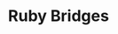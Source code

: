 ---
pid: mx14
title: Ruby Bridges
location_transcription: City Hall
coordinates: 
zipcode: '19139'
gen_neighborhood: West Philadelphia
neighborhood: Walnut Hill
outside_phl: 
age: '34'
age_range: 30-39
instagram: 
image_file_name: mx_14.jpg
proposal_transcription: 
topic: African Americans,Education,Person,Inequality,Social Justice,Youth
topic_summary: 0, 0, 0, 0, 0, 0
type: Other No Form
keywords_other: 
credit: 
image_labels: 
twitter: 
facebook: 
permalink: "/monuments/mx14/"
layout: item-page
---